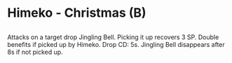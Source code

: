 # Himeko - Christmas (B)

## 

Attacks on a target drop Jingling Bell. Picking it up recovers 3 SP. Double benefits if picked up by Himeko. Drop CD: 5s. Jingling Bell disappears after 8s if not picked up.